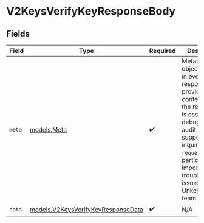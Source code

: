 # V2KeysVerifyKeyResponseBody


## Fields

| Field                                                                                                                                                                                                                                                           | Type                                                                                                                                                                                                                                                            | Required                                                                                                                                                                                                                                                        | Description                                                                                                                                                                                                                                                     |
| --------------------------------------------------------------------------------------------------------------------------------------------------------------------------------------------------------------------------------------------------------------- | --------------------------------------------------------------------------------------------------------------------------------------------------------------------------------------------------------------------------------------------------------------- | --------------------------------------------------------------------------------------------------------------------------------------------------------------------------------------------------------------------------------------------------------------- | --------------------------------------------------------------------------------------------------------------------------------------------------------------------------------------------------------------------------------------------------------------- |
| `meta`                                                                                                                                                                                                                                                          | [models.Meta](../models/meta.md)                                                                                                                                                                                                                                | :heavy_check_mark:                                                                                                                                                                                                                                              | Metadata object included in every API response. This provides context about the request and is essential for debugging, audit trails, and support inquiries. The `requestId` is particularly important when troubleshooting issues with the Unkey support team. |
| `data`                                                                                                                                                                                                                                                          | [models.V2KeysVerifyKeyResponseData](../models/v2keysverifykeyresponsedata.md)                                                                                                                                                                                  | :heavy_check_mark:                                                                                                                                                                                                                                              | N/A                                                                                                                                                                                                                                                             |